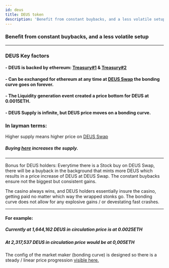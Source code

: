 ```yaml
---
id: deus
title: DEUS token
description: 'Benefit from constant buybacks, and a less volatile setup'
---
```

### Benefit from constant buybacks, and a less volatile setup
___


### DEUS Key factors

#### - DEUS is backed by ethereum: [Treasury#1](https://etherscan.io/address/0xD77700fC3C78d1Cb3aCb1a9eAC891ff59bC7946D) & [Treasury#2](https://etherscan.io/address/0xc2fB644cd18325C58889Cf8BB0573e4a8774BCD2)
#### - Can be exchanged for ethereum at any time at [DEUS Swap](app.deus.finance/swap) the bonding curve goes on forever.
#### - The Liquidity generation event created a price bottom for DEUS at 0.0015ETH.
#### - DEUS Supply is infinite, but DEUS price moves on a bonding curve.
### In layman terms:
Higher supply means higher price on [DEUS Swap](https://app.deus.finance/swap)
##### Buying [here](https://app.deus.finance/swap) increases the supply.

___
Bonus for DEUS holders:
Everytime there is a Stock buy on DEUS Swap, there will be a buyback in the background that mints more DEUS which results in a price increase of DEUS at DEUS Swap.
The constant buybacks ensure not the biggest but consistent gains.

The casino always wins, and DEUS holders essentially insure the casino, getting paid no matter which way the wrapped stonks go. The bonding curve does not allow for any explosive gains / or devestating fast crashes.


____


#### For example:
##### Currently at 1,644,162 DEUS in circulation price is at 0.0025ETH
##### At 2,317,537 DEUS in circulation price would be at 0,005ETH
The config of the market maker (bonding curve) is designed so there is a steady / linear price progression
 [visible here.](https://simulate.deus.finance)

